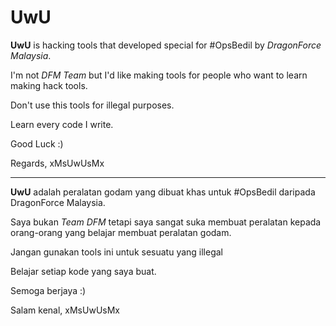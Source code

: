 # UwU
**UwU** is hacking tools that developed special for #OpsBedil
by *DragonForce Malaysia*.

I'm not *DFM Team* but I'd like making tools for people who
want to learn making hack tools.

Don't use this tools for illegal purposes.

Learn every code I write.

Good Luck :)

Regards, xMsUwUsMx

---
**UwU** adalah peralatan godam yang dibuat khas untuk #OpsBedil
daripada DragonForce Malaysia.

Saya bukan *Team DFM* tetapi saya sangat suka membuat peralatan
kepada orang-orang yang belajar membuat peralatan godam.

Jangan gunakan tools ini untuk sesuatu yang illegal

Belajar setiap kode yang saya buat.

Semoga berjaya :)

Salam kenal, xMsUwUsMx

